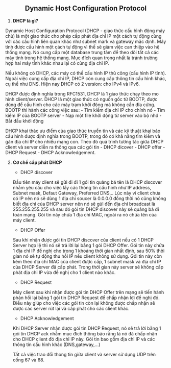 <h2 style="text-align: center;markdown ="1> Dynamic Host Configuration Protocol</h2>

1. **DHCP là gì?**

  Dynamic Host Configuration Protocol (DHCP - giao thức cấu hình động máy chủ) là một giao thức cho phép cấp phát địa chỉ IP một cách tự động cùng với các cấu hình liên quan khác như subnet mark và gateway mặc định. Máy tính được cấu hình một cách tự động vì thế sẽ giảm việc can thiệp vào hệ thống mạng. Nó cung cấp một database trung tâm để theo dõi tất cả các máy tính trong hệ thống mạng. Mục đích quan trọng nhất là tránh trường hợp hai máy tính khác nhau lại có cùng địa chỉ IP.

  Nếu không có DHCP, các máy có thể cấu hình IP thủ công (cấu hình IP tĩnh). Ngoài việc cung cấp địa chỉ IP, DHCP còn cung cấp thông tin cấu hình khác, cụ thể như DNS. Hiện nay DHCP có 2 version: cho IPv4 và IPv6.

  DHCP được định nghĩa trong RFC1531, DHCP là 1 giao thức chạy theo mo hình client/server. DHCP là một giao thức có nguồn gốc từ BOOTP, được dùng để cấu hình cho các máy trạm khởi động mà không cần đĩa cứng. BOOTP thi hành các công việc sau:
      - Tìm kiếm địa chỉ IP cho chính nó
      - Tìm kiếm IP của BOOTP server
      - Nạp một file khởi động từ server vào bộ nhớ
      - Bắt đầu khởi động

  DHCP khai thác ưu điểm của giao thức truyền tin và các kỹ thuật khai báo cấu hình được định nghĩa trong BOOTP, trong đó có khả năng tìm kiếm và gán địa chỉ IP cho nhiều mạng con. Theo đó quá trình tương tác giữa DHCP client và server diễn ra thông qua các gói tin
      - DHCP dicover
      - DHCP offer
      - DHCP Request
      - DHCP Acknowledgement.


2. **Cơ chế cấp phát DHCP**

      - DHCP discover

    Đầu tiên máy client sẽ gửi đi đi 1 gói tin quảng bá tên là DHCP discover nhằm yêu cầu cho việc lấy các thông tin cấu hình như IP address, Subnet mask, Defaut Gateway, Preferred DNS,.. Lúc này vì client chưa có IP nên nó sẽ dùng 1 địa chỉ soucer là 0.0.0.0 đồng thời nó cũng không biết địa chỉ của DHCP server nên nó sẽ gửi đến địa chỉ broadcast là 255.255.255.255 và sau đó gói tin DHCP discover này sẽ quảng bá đi toàn mạng. Gói tin này chứa 1 địa chỉ MAC, ngoài ra nó chứa tên của máy client.

      - DHCP Offer

    Sau khi nhận được gói tin DHCP discover của client nếu có 1 DHCP Server hợp lệ thì nó sẽ trả lời lại bằng 1 gói DHCP Offer. Gói tin này chứa 1 địa chỉ IP đề nghị cho trong 1 khoảng thời gian nhất định, sau 50% thời gian nó sẽ tự động thu hồi IP nếu client không sử dụng. Gói tin này còn kèm theo địa chỉ MAC của client được cấp, 1 subnet mask và địa chỉ IP của DHCP Server đã cấp phát. Trong thời gian này server sẽ không cấp phát địa chỉ IP vừa đề nghị cho 1 client nào khác.

      - DHCP Request

    Máy client sau khi nhận được gói tin DHCP Offer trên mạng sẽ tiến hành phản hồi lại bằng 1 gói tin DHCP Request để  chấp nhận lời đề nghị đó. Điều này giúp cho việc các gói tin còn lại không được chấp nhận sẽ được các server rút lại và cấp phát cho các client khác.

      - DHCP Acknowledgement

    Khi DHCP Server nhận được gói tin DHCP Request, nó sẽ trả lời bằng 1 gói tin DHCP ack nhằm mục đích thông báo rằng là nó đã chấp nhận cho DHCP client đó địa chỉ IP này. Gói tin bao gồm địa chỉ IP và các thông tin cấu hình khác (DNS,gateway,...)

    Tất cả việc trao đổi thong tin giữa client và server sử dụng UDP trên cổng 67 và 68.

